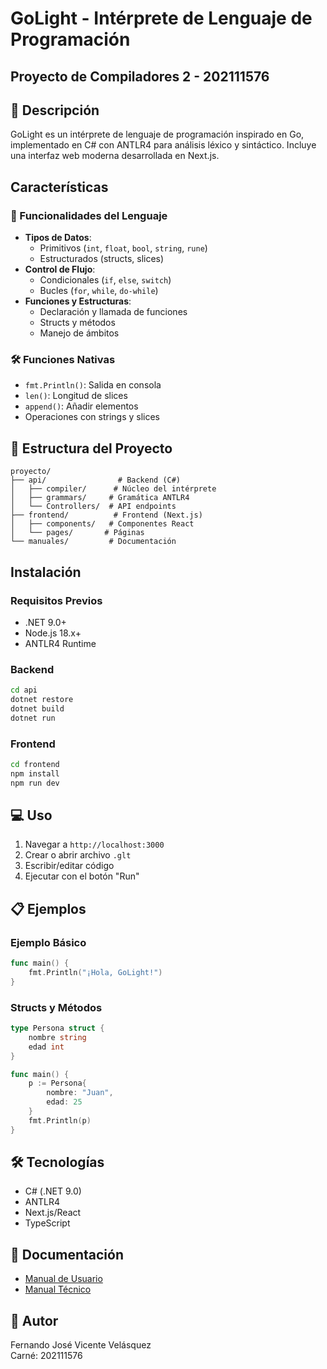 # GoLight - Intérprete de Lenguaje de Programación
## Proyecto de Compiladores 2 - 202111576

## 📝 Descripción
GoLight es un intérprete de lenguaje de programación inspirado en Go, implementado en C# con ANTLR4 para análisis léxico y sintáctico. Incluye una interfaz web moderna desarrollada en Next.js.

##  Características

### 🔧 Funcionalidades del Lenguaje
- **Tipos de Datos**: 
  - Primitivos (`int`, `float`, `bool`, `string`, `rune`)
  - Estructurados (structs, slices)
- **Control de Flujo**: 
  - Condicionales (`if`, `else`, `switch`)
  - Bucles (`for`, `while`, `do-while`)
- **Funciones y Estructuras**:
  - Declaración y llamada de funciones
  - Structs y métodos
  - Manejo de ámbitos

### 🛠️ Funciones Nativas
- `fmt.Println()`: Salida en consola
- `len()`: Longitud de slices
- `append()`: Añadir elementos
- Operaciones con strings y slices

## 📁 Estructura del Proyecto
```
proyecto/
├── api/                # Backend (C#)
│   ├── compiler/      # Núcleo del intérprete
│   ├── grammars/     # Gramática ANTLR4
│   └── Controllers/  # API endpoints
├── frontend/          # Frontend (Next.js)
│   ├── components/   # Componentes React
│   └── pages/       # Páginas
└── manuales/         # Documentación
```

## Instalación

### Requisitos Previos
- .NET 9.0+
- Node.js 18.x+
- ANTLR4 Runtime

### Backend
```bash
cd api
dotnet restore
dotnet build
dotnet run
```

### Frontend
```bash
cd frontend
npm install
npm run dev
```

## 💻 Uso
1. Navegar a `http://localhost:3000`
2. Crear o abrir archivo `.glt`
3. Escribir/editar código
4. Ejecutar con el botón "Run"

## 📋 Ejemplos

### Ejemplo Básico
```go
func main() {
    fmt.Println("¡Hola, GoLight!")
}
```

### Structs y Métodos
```go
type Persona struct {
    nombre string
    edad int
}

func main() {
    p := Persona{
        nombre: "Juan",
        edad: 25
    }
    fmt.Println(p)
}
```

## 🛠️ Tecnologías
- C# (.NET 9.0)
- ANTLR4
- Next.js/React
- TypeScript

## 📖 Documentación
- [Manual de Usuario](./manuales/ManualUsuario.md)
- [Manual Técnico](./manuales/ManualTecnico.md)

## 👤 Autor
Fernando José Vicente Velásquez  
Carné: 202111576


